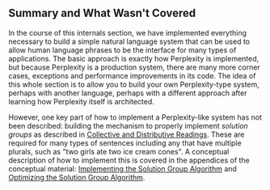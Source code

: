 ## Summary and What Wasn't Covered
In the course of this internals section, we have implemented everything necessary to build a simple natural language system that can be used to allow human language phrases to be the interface for many types of applications.  The basic approach is exactly how Perplexity is implemented, but because Perplexity is a production system, there are many more corner cases, exceptions and performance improvements in its code. The idea of this whole section is to allow you to build your own Perplexity-type system, perhaps with another language, perhaps with a different approach after learning how Perplexity itself is architected.

However, one key part of how to implement a Perplexity-like system has not been described: building the mechanism to properly implement *solution groups* as described in [Collective and Distributive Readings](../devcon/devcon0030MRSSolverSolutionGroups). These are required for many types of sentences including any that have multiple plurals, such as "two girls ate two ice cream cones". A conceptual description of how to implement this is covered in the appendices of the conceptual material: [Implementing the Solution Group Algorithm](../devcon/devcon0040MRSSolverSolutionGroupsAlgorithm) and [Optimizing the Solution Group Algorithm](../devcon/devcon0050MRSSolverSolutionCombinations).

